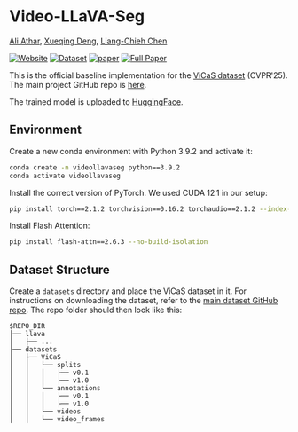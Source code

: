 # Video-LLaVA-Seg

[Ali Athar](https://www.aliathar.net/), [Xueqing Deng](https://sites.google.com/view/xueqingdeng7/home), [Liang-Chieh Chen](http://liangchiehchen.com/)

[![Website](https://img.shields.io/badge/Project-Website-87CEEB)](https://ali2500.github.io/vicas-project/)
[![Dataset](https://img.shields.io/badge/Dataset-Access-<COLOR>)](https://huggingface.co/datasets/Ali2500/ViCaS)
[![paper](https://img.shields.io/badge/arXiv-Paper-<COLOR>.svg)](https://arxiv.org/abs/2412.09754)
[![Full Paper](https://img.shields.io/badge/Full_Paper-Read-0000FF.svg)](https://arxiv.org/pdf/2412.09754)

This is the official baseline implementation for the [ViCaS dataset](https://ali2500.github.io/vicas-project/) (CVPR'25). The main project GitHub repo is [here](https://github.com/Ali2500/ViCaS/tree/main).

The trained model is uploaded to [HuggingFace](https://huggingface.co/fun-research/Video-LLaVA-Seg).

## Environment

Create a new conda environment with Python 3.9.2 and activate it:

```bash
conda create -n videollavaseg python==3.9.2
conda activate videollavaseg
```

Install the correct version of PyTorch. We used CUDA 12.1 in our setup:

```bash
pip install torch==2.1.2 torchvision==0.16.2 torchaudio==2.1.2 --index-url https://download.pytorch.org/whl/cu121
```

Install Flash Attention:

```bash
pip install flash-attn==2.6.3 --no-build-isolation
```

## Dataset Structure

Create a `datasets` directory and place the ViCaS dataset in it. For instructions on downloading the dataset, refer to the [main dataset GitHub repo](https://github.com/Ali2500/ViCaS/tree/main?tab=readme-ov-file#arrow_double_down-dataset-download). The repo folder should then look like this:

```
$REPO_DIR
├── llava                      
│   ├── ...
├── datasets
│   ├── ViCaS
│   │   └── splits
│   │   │   ├── v0.1
│   │   │   ├── v1.0
│   │   └── annotations
│   │   │   ├── v0.1
│   │   │   ├── v1.0
│   │   └── videos
│   │   └── video_frames
```

